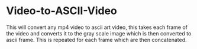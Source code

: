 # Video-to-ASCII-Video
This will convert any mp4 video to ascii art video, this takes each frame of the video and converts it to the gray scale image which is then converted to ascii frame. This is repeated for each frame which are then concatenated.
